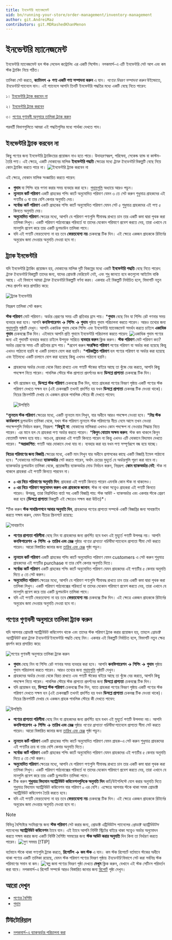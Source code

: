 ```yaml
---
title: ইনভেন্টরি ম্যানেজমেন্ট
uid: bn/running-your-store/order-management/inventory-management
author: git.AndreiMaz
contributors: git.MDRashedKhanMenon
---
```


# ইনভেন্টরি ম্যানেজমেন্ট

ইনভেন্টরি ম্যানেজমেন্ট হল স্টক লেভেল কন্ট্রোলিং এর একটি সিস্টেম। নপকমার্স-এ এটি ইনভেন্টরি সেট আপ এবং কম স্টক ট্র্যাকিং নিয়ে গঠিত।

তালিকা সেট করতে, **ক্যাটালগ → পণ্য একটি পণ্য সম্পাদনা করুন** এ যান। *পণ্যের বিবরণ সম্পাদনা করুন* উইন্ডোতে, *ইনভেন্টরি* প্যানেলে যান। এই প্যানেলে আপনি তিনটি ইনভেন্টরি পদ্ধতির মধ্যে একটি বেছে নিতে পারেন:

১। [ইনভেন্টরি ট্র্যাক করবেন না](#dont-track-inventory)

২। [ইনভেন্টরি ট্র্যাক করবেন](#track-inventory)

৩। [পণ্যের গুণাবলী অনুসারে তালিকা ট্র্যাক করুন](#track-inventory-by-product-attributes)

পরবর্তী বিভাগগুলিতে আমরা এই পদ্ধতিগুলির মধ্যে পার্থক্য দেখতে পাব।

## ইনভেন্টরি ট্র্যাক করবেন না

কিছু পণ্যের জন্য ইনভেন্টরি ট্র্যাকিংয়ের প্রয়োজন নাও হতে পারে। উদাহরণস্বরূপ, পরিষেবা, সেকেন্ড হ্যান্ড বা কাস্টম-তৈরি পণ্য। এই ক্ষেত্রে, একটি দোকানের মালিক **ইনভেন্টরি পদ্ধতি** ক্ষেত্রের মধ্যে *ট্র্যাক ইনভেন্টরি* বিকল্পটি বেছে নিয়ে কোন ট্র্যাকিং করতে পারে না।
![ইনভেন্টরি ট্র্যাক করবেন না](_static/inventory-management/inventory.png)

এই ক্ষেত্রে, দোকান মালিক সংজ্ঞায়িত করতে পারেন:

- **গুদাম** যা শিপিং হার গণনা করার সময় ব্যবহার করা হবে। [গুদামগুলি](xref:bn/getting-start/configure-shipping/advanced-configuration/warehouses) অধ্যায়ে আরও পড়ুন।
- **ন্যূনতম কার্ট পরিমাণ** একটি গ্রাহকের শপিং কার্টে অনুমোদিত পরিমাণ যেমন ৩ তে সেট করুন শুধুমাত্র গ্রাহকদের এই পণ্যটির ৩ বা তার বেশি কেনার অনুমতি দেয়।
- **সর্বোচ্চ কার্ট পরিমাণ** একটি গ্রাহকের শপিং কার্টে অনুমোদিত পরিমাণ যেমন সেট ৫ শুধুমাত্র গ্রাহকদের এই পণ্য ৫ কিনতে অনুমতি দেয়।
- **অনুমোদিত পরিমাণ** ক্ষেত্রের মধ্যে, আপনি যে পরিমাণ পণ্যগুলি সীমাবদ্ধ রাখতে চান তার একটি কমা দ্বারা পৃথক করা তালিকা লিখুন। একটি পরিমাণ পাঠ্যবাক্সের পরিবর্তে যা তাদের যেকোন পরিমাণে প্রবেশ করতে দেয়, তারা এখানে যে মানগুলি প্রবেশ করে তার একটি ড্রপডাউন তালিকা পাবে।
- যদি এই পণ্যটি ফেরতযোগ্য না হয় তবে **ফেরতযোগ্য নয়** চেকবক্সে টিক দিন। এই ক্ষেত্রে একজন গ্রাহককে রিটার্নের অনুরোধ জমা দেওয়ার অনুমতি দেওয়া হবে না।

## ট্র্যাক ইনভেন্টরি

যদি ইনভেন্টরি ট্র্যাকিং প্রয়োজন হয়, দোকানের মালিক দুটি বিকল্পের মধ্যে একটি **ইনভেন্টরি পদ্ধতি** বেছে নিতে পারেন: *ট্র্যাক ইনভেন্টরি* বিকল্পটি তাদের জন্য, যাদের প্রোডাক্ট ভেরিয়েন্ট নেই, এবং শুধু জানতে হবে কতগুলো আইটেম বাকি আছে। এই বিভাগে আমরা *ট্র্যাক ইনভেন্টরি* বিকল্পটি বর্ণনা করব।
একবার এই বিকল্পটি নির্বাচিত হলে, বিভাগটি নতুন ক্ষেত্র প্রদর্শন করে প্রসারিত করে:

![ট্র্যাক ইনভেন্টরি](_static/inventory-management/track-inventory.jpg)

নিম্নরূপ তালিকা সেট করুন:

**স্টক পরিমাণ** মোট পরিমাণ। অর্ডার প্রেরণের সময় এটি প্রতিবার হ্রাস পায়।
***গুদাম** বেছে নিন যা শিপিং রেট গণনার সময় ব্যবহার করা হবে। আপনি **কনফিগারেশন → শিপিং → গুদাম** পৃষ্ঠায় গুদাম পরিচালনা করতে পারেন। আরও তথ্যের জন্য [গুদামগুলি](xref:bn/getting-start/configure-shipping/advanced-configuration/warehouses) পৃষ্ঠাটি দেখুন।
আপনি একাধিক গুদাম থেকে শিপিং এবং ইনভেন্টরি ম্যানেজমেন্ট সমর্থন করতে চাইলে **একাধিক গুদাম** চেকবক্সে টিক দিন। এইভাবে আপনি প্রতি গুদামে ইনভেন্টরি পরিচালনা করতে পারেন:
  ![একাধিক গুদাম](_static/inventory-management/multiple-warehouses.jpg)
    পণ্যের জন্য এই গুদামটি ব্যবহার করতে চাইলে উপযুক্ত সারিতে **ব্যবহার করুন** ক্লিক করুন।
    **স্টক পরিমাণ** মোট পরিমাণ কত? অর্ডার প্রেরণের সময় এটি প্রতিবার হ্রাস পায়।
    *প্রবেশ করুন **সংরক্ষিত পরিমাণ** পণ্যের পরিমাণ যা অর্ডার করা হয়েছে কিন্তু এখনও পাঠানো হয়নি বা একটি চালানে যোগ করা হয়নি।
    ***পরিকল্পিত পরিমাণ** হল পণ্যের পরিমাণ যা অর্ডার করা হয়েছে এবং ইতিমধ্যে একটি চালানে যোগ করা হয়েছে কিন্তু এখনও পাঠানো হয়নি।

* গ্রাহকদের অর্ডার দেওয়া থেকে বিরত রাখতে এবং পণ্যটি স্টকের বাইরে আছে তা খুঁজে বের করতে, আপনি কিছু পদক্ষেপ নিতে পারেন। পাবলিক স্টোরে স্টক প্রাপ্যতা প্রদর্শনের জন্য **ডিসপ্লে প্রাপ্যতা** চেকবক্সে টিক দিন।
* যদি প্রয়োজন হয়, **ডিসপ্লে স্টক পরিমাণ** চেকবক্সে টিক দিন, যাতে গ্রাহকরা পণ্যের বিবরণ পৃষ্ঠায় একটি পণ্যের স্টক পরিমাণ দেখতে সক্ষম হন (এই চেকবক্সটি তখনই প্রদর্শিত হয় যখন **ডিসপ্লে প্রাপ্যতা** চেকবক্স টিক দেওয়া থাকে)। নিচের স্ক্রিনশটটি দেখায় যে একজন গ্রাহক পাবলিক স্টোরে কী দেখতে পাবেন:

  ![উপস্থিতি](_static/inventory-management/stock-quantity.png)

***ন্যূনতম স্টক পরিমাণ** ক্ষেত্রের মধ্যে, একটি ন্যূনতম মান লিখুন, যার অধীনে আরও পদক্ষেপ নেওয়া হবে।
***নিম্ন স্টক কার্যকলাপ** ড্রপডাউন তালিকা থেকে, যখন স্টক পরিমাণ ন্যূনতম স্টক পরিমাণের নীচে নেমে আসে তখন নেওয়া পদক্ষেপগুলি নির্বাচন করুন, নিম্নরূপ:
  ***কিছুই না**: দোকানের মালিকরা এখনও কোন পদক্ষেপ না নেওয়ার সিদ্ধান্ত নিতে পারেন। এর মানে হল যে গ্রাহকরা পণ্য অর্ডার করতে পারেন।
  ***কিনুন বোতাম অক্ষম করুন**: স্টক কম থাকলে কিনুন বোতামটি অক্ষম হয়ে যায়। অতএব, গ্রাহকরা এই পণ্যটি কিনতে পারেন না কিন্তু এখনও এটি দোকানে বিদ্যমান দেখতে পারেন।
  ***অপ্রকাশিত**: পণ্যটি আর দোকানে দেখা যায় না। ব্যবহার করা হয় যখন পণ্য সম্পূর্ণরূপে বন্ধ হয়ে যাচ্ছে।

**নিচের পরিমাণের জন্য বিজ্ঞপ্তি** ক্ষেত্রের মধ্যে, একটি মান লিখুন যার অধীনে প্রশাসকের কাছে একটি বিজ্ঞপ্তি ইমেল পাঠানো হবে।
*দোকানের মালিকরা **ব্যাকঅর্ডার** সেট করতে পারেন, অর্থাৎ ক্রয়ের মুহূর্তে যে অর্ডারগুলি পূরণ করা যাবে না। ব্যাকঅর্ডার ড্রপডাউন তালিকা থেকে, প্রয়োজনীয় ব্যাকঅর্ডার মোড নির্বাচন করুন, নিম্নরূপ:
  **কোন ব্যাকঅর্ডার নেই**: স্টক না থাকলে গ্রাহকরা এই পণ্যটি কিনতে পারবেন না।
  * **০ এর নিচে পরিমাণের অনুমতি দিন**: গ্রাহকরা এই পণ্যটি কিনতে পারেন এমনকি কোন স্টক না থাকলেও।
  * **০ এর নিচে পরিমাণ অনুমোদন করুন এবং গ্রাহককে জানান**: স্টক না থাকা সত্ত্বেও গ্রাহকরা এই পণ্যটি কিনতে পারেন। উপরন্তু, তারা নিম্নলিখিত বার্তা সহ একটি বিজ্ঞপ্তি পায়: স্টক আউট - ব্যাকঅর্ডার এবং একবার স্টকে প্রেরণ করা হবে (**ডিসপ্লে প্রাপ্যতা** বিকল্পটি এই ক্ষেত্রেও সক্ষম করা উচিত)*।

*টিক করুন **স্টক সাবস্ক্রিপশনে আবার অনুমতি দিন**, গ্রাহকদের পণ্যের প্রাপ্যতা সম্পর্কে একটি বিজ্ঞপ্তির জন্য সাবস্ক্রাইব করতে সক্ষম করুন, যেমন নীচের স্ক্রিনশটে রয়েছে:
  
  ![সাবস্ক্রাইব](_static/inventory-management/stock-subscription.png)

* **পণ্যের প্রাপ্যতা পরিসীমা** বেছে নিন যা গ্রাহকদের জন্য প্রদর্শিত হবে যখন এই মুহূর্তে পণ্যটি উপলব্ধ নয়। আপনি **কনফিগারেশন → শিপিং → তারিখ এবং রেঞ্জ** পৃষ্ঠার *পণ্যের প্রাপ্যতা পরিসীমা* প্যানেলে প্রাপ্যতা সীমা সেট করতে পারেন। আরো বিস্তারিত জানার জন্য [তারিখ এবং রেঞ্জ](xref:bn/getting-start/configure-shipping/advanced-configuration/তারিখ-এবং-পরিসর) পৃষ্ঠা পড়ুন।
- **ন্যূনতম কার্ট পরিমাণ** একটি গ্রাহকের শপিং কার্টে অনুমোদিত পরিমাণ যেমন customers এ সেট করুন শুধুমাত্র গ্রাহকদের এই পণ্যটির purchase বা তার বেশি কেনার অনুমতি দিতে।
- **সর্বোচ্চ কার্ট পরিমাণ** একটি গ্রাহকের শপিং কার্টে অনুমোদিত পরিমাণ যেমন গ্রাহকদের এই পণ্যটির ৫ কেনার অনুমতি দিতে ৫ তে সেট করুন।
- **অনুমোদিত পরিমাণ** ক্ষেত্রের মধ্যে, আপনি যে পরিমাণ পণ্যগুলি সীমাবদ্ধ রাখতে চান তার একটি কমা দ্বারা পৃথক করা তালিকা লিখুন। একটি পরিমাণ পাঠ্যবাক্সের পরিবর্তে যা তাদের যেকোন পরিমাণে প্রবেশ করতে দেয়, তারা এখানে যে মানগুলি প্রবেশ করে তার একটি ড্রপডাউন তালিকা পাবে।
- যদি এই পণ্যটি ফেরতযোগ্য না হয় তবে **ফেরতযোগ্য নয়** চেকবক্সে টিক দিন। এই ক্ষেত্রে একজন গ্রাহককে রিটার্নের অনুরোধ জমা দেওয়ার অনুমতি দেওয়া হবে না।

## পণ্যের গুণাবলী অনুসারে তালিকা ট্র্যাক করুন
যদি আপনার প্রোডাক্ট অ্যাট্রিবিউট কম্বিনেশন থাকে এবং তাদের স্টক পরিমাণ ট্র্যাক করার প্রয়োজন হয়, তাহলে *প্রোডাক্ট অ্যাট্রিবিউট দ্বারা ট্র্যাক ইনভেন্টরি* ইনভেন্টরি পদ্ধতি বেছে নিন।
একবার এই বিকল্পটি নির্বাচিত হলে, বিভাগটি নতুন ক্ষেত্র প্রদর্শন করে প্রসারিত করে:

![পণ্যের গুণাবলী অনুসারে তালিকা ট্র্যাক করুন](_static/inventory-management/track-inventory-attributes.jpg)

* **গুদাম** বেছে নিন যা শিপিং রেট গণনার সময় ব্যবহার করা হবে। আপনি **কনফিগারেশন → শিপিং → গুদাম** পৃষ্ঠায় গুদাম পরিচালনা করতে পারেন। আরও তথ্যের জন্য [গুদামগুলি](xref:bn/getting-start/configure-shipping/advanced-configuration/warehouses) পৃষ্ঠাটি দেখুন।
* গ্রাহকদের অর্ডার দেওয়া থেকে বিরত রাখতে এবং পণ্যটি স্টকের বাইরে আছে তা খুঁজে বের করতে, আপনি কিছু পদক্ষেপ নিতে পারেন। পাবলিক স্টোরে স্টক প্রাপ্যতা প্রদর্শনের জন্য **ডিসপ্লে প্রাপ্যতা** চেকবক্সে টিক দিন।
* যদি প্রয়োজন হয়, **ডিসপ্লে স্টক পরিমাণ** চেকবক্সে টিক দিন, যাতে গ্রাহকরা পণ্যের বিবরণ পৃষ্ঠায় একটি পণ্যের স্টক পরিমাণ দেখতে সক্ষম হন (এই চেকবক্সটি তখনই প্রদর্শিত হয় যখন **ডিসপ্লে প্রাপ্যতা** চেকবক্স টিক দেওয়া থাকে)। নিচের স্ক্রিনশটটি দেখায় যে একজন গ্রাহক পাবলিক স্টোরে কী দেখতে পাবেন:

![উপস্থিতি](_static/inventory-management/stock-quantity.png)

* **পণ্যের প্রাপ্যতা পরিসীমা** বেছে নিন যা গ্রাহকদের জন্য প্রদর্শিত হবে যখন এই মুহূর্তে পণ্যটি উপলভ্য নয়। আপনি **কনফিগারেশন → শিপিং → তারিখ এবং রেঞ্জ** পৃষ্ঠার *পণ্যের প্রাপ্যতা পরিসীমা* প্যানেলে প্রাপ্যতা সীমা সেট করতে পারেন। আরো বিস্তারিত জানার জন্য [তারিখ এবং রেঞ্জ](xref:bn/getting-start/configure-shipping/advanced-configuration/তারিখ-এবং-পরিসর) পৃষ্ঠা পড়ুন।
- **ন্যূনতম কার্ট পরিমাণ** একটি গ্রাহকের শপিং কার্টে অনুমোদিত পরিমাণ যেমন গ্রাহক-এ সেট করুন শুধুমাত্র গ্রাহকদের এই পণ্যটির ক্রয় বা তার বেশি কেনার অনুমতি দিতে।
- **সর্বোচ্চ কার্ট পরিমাণ** একটি গ্রাহকের শপিং কার্টে অনুমোদিত পরিমাণ যেমন গ্রাহকদের এই পণ্যটির ৫ কেনার অনুমতি দিতে ৫ তে সেট করুন।
- **অনুমোদিত পরিমাণ** ক্ষেত্রের মধ্যে, আপনি যে পরিমাণ পণ্যগুলি সীমাবদ্ধ রাখতে চান তার একটি কমা দ্বারা পৃথক করা তালিকা লিখুন। একটি পরিমাণ পাঠ্যবাক্সের পরিবর্তে যা তাদের যেকোন পরিমাণে প্রবেশ করতে দেয়, তারা এখানে যে মানগুলি প্রবেশ করে তার একটি ড্রপডাউন তালিকা পাবে।
- টিক করুন **শুধুমাত্র বিদ্যমান অ্যাট্রিবিউট কম্বিনেশনগুলিকে অনুমতি দিন** কার্ট/উইশলিস্টে যোগ করার অনুমতি দিতে শুধুমাত্র বিদ্যমান অ্যাট্রিবিউট কম্বিনেশন যার পরিমাণ ০ এর বেশি। এক্ষেত্রে আপনার স্টকে থাকা সমস্ত প্রোডাক্ট অ্যাট্রিবিউট কম্বিনেশন তৈরি করতে হবে।
- যদি এই পণ্যটি ফেরতযোগ্য না হয় তবে **ফেরতযোগ্য নয়** চেকবক্সে টিক দিন। এই ক্ষেত্রে একজন গ্রাহককে রিটার্নের অনুরোধ জমা দেওয়ার অনুমতি দেওয়া হবে না।

> [!NOTE]
>
> বিভিন্ন বৈশিষ্ট্যের সংমিশ্রণের জন্য **স্টক পরিমাণ** সেট করার জন্য, প্রোডাক্ট এট্রিবিউটস প্যানেলের *প্রোডাক্ট অ্যাট্রিবিউটস* প্যানেলের **অ্যাট্রিবিউট কম্বিনেশন** ট্যাবে যান। এই ট্যাবে আপনি নির্দিষ্ট স্ট্রিটের বাইরে থাকা সত্ত্বেও অর্ডার অনুমোদন করতে সক্ষম করার জন্য একটি নির্দিষ্ট বৈশিষ্ট্য সমন্বয়ের জন্য **স্টক আউট করার অনুমতি** দিন কিনা তা নির্ধারণ করতে পারেন।
  ![গুণ সমন্বয়](_static/inventory-management/atribute-combinations.jpg)
> [!TIP]
>
> বর্তমানে স্টকে থাকা পণ্যগুলি ট্র্যাক করতে, **রিপোর্টস → কম স্টক** এ যান।
> কম স্টক রিপোর্টে বর্তমানে স্টকের অধীনে থাকা পণ্যের একটি তালিকা রয়েছে, যেমন স্টক পরিমাণ পণ্যের বিবরণ পৃষ্ঠায় *ইনভেন্টরি* বিভাগে সেট করা সর্বনিম্ন স্টক পরিমাণের সমান বা কম।
  ![স্বল্প জমা](_static/inventory-management/low-stock.png)
  পণ্যের বিবরণ পৃষ্ঠা দেখতে **দেখুন** ক্লিক করুন, যেখানে এই স্টক সেটিংস পরিবর্তন করা যাবে।
  নপকমার্স-এ রিপোর্ট সম্পর্কে আরও বিস্তারিত জানার জন্য [রিপোর্ট](xref:bn/running-your-store/catalog/products/product-attributes) পৃষ্ঠা দেখুন।

## আরো দেখুন

* [পণ্যের বৈশিষ্ট্য](xref:bn/running-your-store/catalog/products/product-attributes)
* [গুদাম](xref:bn/get-start/configure-shipping/advanced-configuration/warehouses)

## টিউটোরিয়াল

* [নপকমার্স-এ ব্যাকঅর্ডার পরিচালনা করা](https://www.youtube.com/watch?v=CMhQ39clCKM)